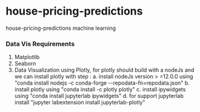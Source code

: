 # house-pricing-predictions
 house-pricing-predictions machine learning


### Data Vis Requirements
1. Matplotlib
2. Seaborn
3. Data Visualization using Plotly, for plotly should build with a nodeJs and we can install plotly with step : 
    a. install nodeJs version > =12.0.0 using "conda install nodejs -c conda-forge --repodata-fn=repodata.json"
    b. install plotly using "conda install -c plotly plotly"
    c. install ipywidgets using "conda install jupyterlab ipywidgets"
    d. for support jupyterlab install "jupyter labextension install jupyterlab-plotly"
    

